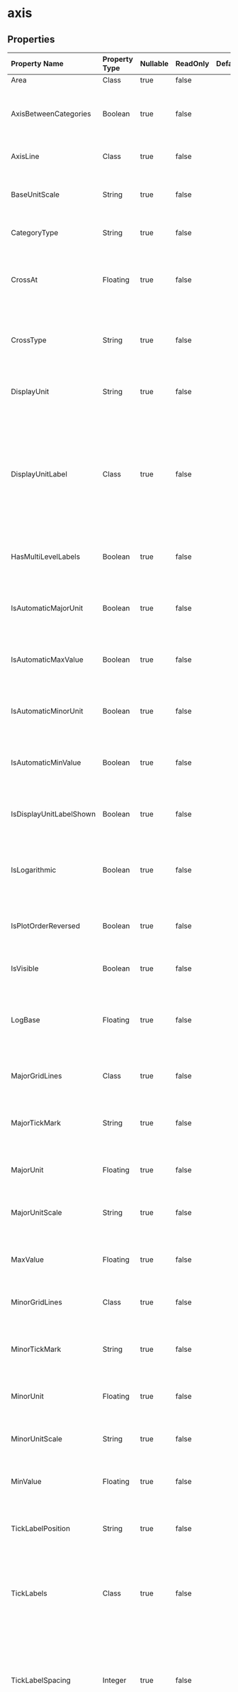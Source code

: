 # **axis**

 

## **Properties**

| Property Name | Property Type | Nullable |  ReadOnly | DefaultValue | Description | 
| :- | :- | :- |:- |  :- | :- |
|Area|Class|true|false |  |Gets the .|
|AxisBetweenCategories|Boolean|true|false |  |Represents if the value axis crosses the category axis between categories.|
|AxisLine|Class|true|false |  |Gets the appearance of an Axis.|
|BaseUnitScale|String|true|false |  |Represents the base unit scale for the category axis.|
|CategoryType|String|true|false |  |Represents the category axis type.|
|CrossAt|Floating|true|false |  |Represents the point on the value axis where the category axis crosses it.|
|CrossType|String|true|false |  |Represents the  on the specified axis where the other axis crosses.|
|DisplayUnit|String|true|false |  |Represents the unit label for the specified axis.|
|DisplayUnitLabel|Class|true|false |  |Represents a unit label on an axis in the specified chart.                         Unit labels are useful for charting large values— for example, in the millions or billions.|
|HasMultiLevelLabels|Boolean|true|false |  |Indicates whether the labels shall be shown as multi level.|
|IsAutomaticMajorUnit|Boolean|true|false |  |Indicates whether the major unit of the axis is automatically assigned.|
|IsAutomaticMaxValue|Boolean|true|false |  |Indicates whether the max value is automatically assigned.|
|IsAutomaticMinorUnit|Boolean|true|false |  |Indicates whether the minor unit of the axis is automatically assigned.|
|IsAutomaticMinValue|Boolean|true|false |  |Indicates whether the min value is automatically assigned.|
|IsDisplayUnitLabelShown|Boolean|true|false |  |Represents if the display unit label is shown on the specified axis.|
|IsLogarithmic|Boolean|true|false |  |Represents if the value axis scale type is logarithmic or not.|
|IsPlotOrderReversed|Boolean|true|false |  |Represents if Microsoft Excel plots data points from last to first.|
|IsVisible|Boolean|true|false |  |Represents if the axis is visible.|
|LogBase|Floating|true|false |  |Represents the logarithmic base. Default value is 10.Only applies for Excel2007.|
|MajorGridLines|Class|true|false |  |Represents major gridlines on a chart axis.|
|MajorTickMark|String|true|false |  |Represents the type of major tick mark for the specified axis.|
|MajorUnit|Floating|true|false |  |Represents the major units for the axis.|
|MajorUnitScale|String|true|false |  |Represents the major unit scale for the category axis.|
|MaxValue|Floating|true|false |  |Represents the maximum value on the value axis.|
|MinorGridLines|Class|true|false |  |Represents minor gridlines on a chart axis.|
|MinorTickMark|String|true|false |  |Represents the type of minor tick mark for the specified axis.|
|MinorUnit|Floating|true|false |  |Represents the minor units for the axis.|
|MinorUnitScale|String|true|false |  |Represents the major unit scale for the category axis.|
|MinValue|Floating|true|false |  |Represents the minimum value on the value axis.|
|TickLabelPosition|String|true|false |  |Represents the position of tick-mark labels on the specified axis.|
|TickLabels|Class|true|false |  |Returns a  object that represents the tick-mark labels for the specified axis.|
|TickLabelSpacing|Integer|true|false |  |Represents the number of categories or series between tick-mark labels. Applies only to category and series axes.|
|TickMarkSpacing|Integer|true|false |  |Returns or sets the number of categories or series between tick marks. Applies only to category and series axes.|
|Title|Class|true|false |  |Gets the axis' title.|
|link|Class|true|false |  ||

